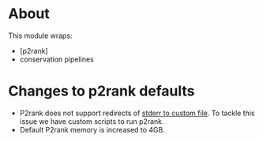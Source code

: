 # About
This module wraps:
* [p2rank]
* conservation pipelines

# Changes to p2rank defaults
* P2rank does not support redirects of [stderr to custom file](https://github.com/rdk/p2rank/issues/39). 
  To tackle this issue we have custom scripts to run p2rank.
* Default P2rank memory is increased to 4GB.
 